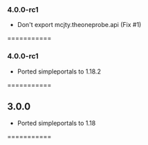 ### 4.0.0-rc1
- Don't export mcjty.theoneprobe.api (Fix #1)

===========
### 4.0.0-rc1
- Ported simpleportals to 1.18.2

===========
## 3.0.0
- Ported simpleportals to 1.18

===========
